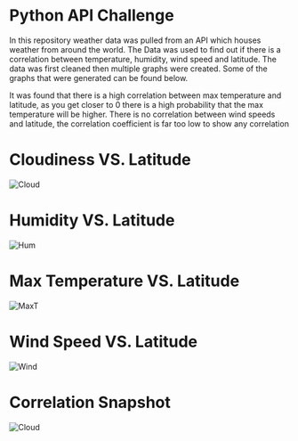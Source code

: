 # Python API Challenge 

In this repository weather data was pulled from an API which houses weather from around the world. The Data was used to find out if there is a correlation between temperature, humidity, wind speed and latitude. The data was first cleaned then multiple graphs were created. Some of the graphs that were generated can be found below. 

It was found that there is a high correlation between max temperature and latitude, as you get closer to 0 there is a high probability that the max temperature will be higher. There is no correlation between wind speeds and latitude, the correlation coefficient is far too low to show any correlation


# Cloudiness VS. Latitude 

![Cloud](https://github.com/NGASHBAUGH/Python-API/blob/master/Images/Myimages/CloudVSLat.PNG)


# Humidity VS. Latitude 

![Hum](https://github.com/NGASHBAUGH/Python-API/blob/master/Images/Myimages/HumVSLat.PNG)


# Max Temperature VS. Latitude 

![MaxT](https://github.com/NGASHBAUGH/Python-API/blob/master/Images/Myimages/TempVSLat.PNG)


# Wind Speed VS. Latitude 

![Wind](https://github.com/NGASHBAUGH/Python-API/blob/master/Images/Myimages/windVSlat.PNG)


# Correlation Snapshot 

![Cloud](https://github.com/NGASHBAUGH/Python-API/blob/master/Images/Myimages/snipOfCorr.PNG)
